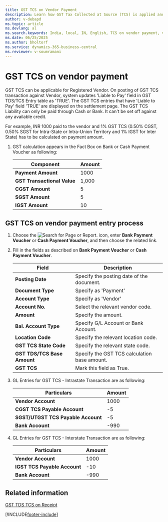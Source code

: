 ```yaml
---
title: GST TCS on Vendor Payment
description: Learn how GST Tax Collected at Source (TCS) is applied and processed on vendor payments in Business Central for India.
author: v-debapd
ms.topic: article
ms.devlang: al
ms.search.keywords: India, local, IN, English, TCS on vendor payment, vendor payment
ms.date: 06/25/2025
ms.author: bholtorf
ms.service: dynamics-365-business-central
ms.reviewer: v-soumramani
---
```


# GST TCS on vendor payment

GST TCS can be applicable for Registered Vendor. On posting of GST TCS transaction against Vendor, system updates 'Liable to Pay' field in GST TDS/TCS Entry table as 'TRUE'. The GST TCS entries that have 'Liable to Pay' field 'TRUE' are displayed on the settlement page. The GST TCS Liability can only be paid through Cash or Bank. It can't be set off against any available credit.

For example, INR 1000 paid to the vendor and 1% GST TCS (0.50% CGST, 0.50% SGST for Intra-State or Intra-Union Territory and 1% IGST for Inter State) has to be calculated on payment amount.

1. GST calculation appears in the Fact Box on Bank or Cash Payment Voucher as following:

    |Component|Amount|
    |----------------------------------|---------------------------------------|  
    |**Payment Amount**|1000|
    |**GST Transactional Value**|1,000|
    |**CGST Amount**|5|
    |**SGST Amount**|5|
    |**IGST Amount**|10|

## GST TCS on vendor payment entry process

1. Choose the ![Search for Page or Report.](image/search_small.png "Search for Page or Report icon") icon, enter **Bank Payment Voucher** or **Cash Payment Voucher**, and then choose the related link.
1. Fill in the fields as described on **Bank Payment Voucher** or **Cash Payment Voucher**.

    |Field|Description|
    |---------------------------------|  ---------------------------------------|
    |**Posting Date**|Specify the posting date of the document.|
    |**Document Type**|Specify as 'Payment'|
    |**Account Type**|Specify as 'Vendor'|
    |**Account No.**|Select the relevant vendor code.|
    |**Amount**|Specify the amount.|
    |**Bal. Account Type**|Specify G/L Account or Bank Account.|
    |**Location Code**|Specify the relevant location code.|
    |**GST TCS State Code**|Specify the relevant state code.|
    |**GST TDS/TCS Base Amount**|Specify the GST TCS calculation base amount.|
    |**GST TCS**|Mark this field as True.|

1. GL Entries for GST TCS - Intrastate Transaction are as following:

    |Particulars|Amount|
    |----------------------------------|---------------------------------------|  
    |**Vendor Account**|1000|  
    |**CGST TCS Payable Account**|-5|  
    |**SGST/UTGST TCS Payable Account**|-5|
    |**Bank Account**|-990|

1. GL Entries for GST TCS - Interstate Transaction are as following:

    |Particulars|Amount|
    |----------------------------------|---------------------------------------|  
    |**Vendor Account**|1000|  
    |**IGST TCS Payable Account**|-10|  
    |**Bank Account**|-990|

## Related information

[GST TDS TCS on Receipt](GST-TDS-TCS-on-Receipt.md)

[!INCLUDE[footer-include](../../includes/footer-banner.md)]
